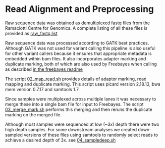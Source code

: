 # Read Alignment and Preprocessing

Raw sequence data was obtained as demultiplexed fastq files from the Ramaciotti Centre for Genomics.  A complete listing of all these files is provided as [raw_fastq.list](hpc/gatk3/raw_fastq.list)

Raw sequence data was processed according to GATK best practices.  Although GATK was not used for variant calling this pipeline is also useful for other variant callers because it ensures that appropriate metadata is embedded within bam files. It also incorporates adapter marking and duplicate marking, both of which are also used by Freebayes when calling as described [in the freebayes readme](https://github.com/ekg/freebayes)

The script [02_map_read.sh](02_map_read.sh) provides details of adaptor marking, read mapping and duplicate marking.  This script uses picard version 2.18.13, bwa mem version 0.7.17 and samtools 1.7

Since samples were multiplexed across multiple lanes it was necessary to merge these into a single bam file for input to Freebayes. The script [03_merge_mark.sh](hpc/gatk3/03_merge_mark.sh) performs this merging and then reruns the duplicate marking on the merged file.

Although most samples were sequenced at low (~3x) depth there were two high depth samples. For some downstream analyses we created down-sampled versions of these files using samtools to randomly select reads to achieve a desired depth of 3x. see [04_sampledeep.sh](hpc/gatk3/04_sampledeep.sh)
